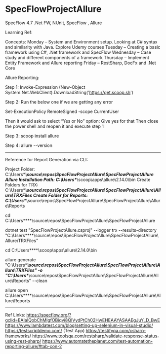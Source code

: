 # SpecFlowProjectAllure
SpecFlow 4.7 .Net FW, NUnit, SpecFlow , Allure




Learning Ref: 


Concepts:
Monday – System and Environment setup. Looking at C# syntax and similarity with Java. Explore Udemy courses
Tuesday – Creating a basic framework using C#, .Net framework and SpecFlow
Wednesday – Case study and different components of a framework
Thursday – Implement Entity Framework and Allure reporting
Friday – RestSharp, DocFx and .Net Core


Allure Reporting: 


Step 1:
Invoke-Expression (New-Object System.Net.WebClient).DownloadString('https://get.scoop.sh')


Step 2:
Run the below one if we are getting any error

 
Set-ExecutionPolicy RemoteSigned -scope CurrentUser

Then it would ask to select “Yes or No” option: Give yes for that
Then close the power shell and reopen it and execute step 1

Step 3: 
scoop install allure

Step 4: 
allure --version

---------------------------------------------------
Reference for Report Generation via CLI: 

Project Folder: C:\Users\****\source\repos\SpecFlowProjectAllure\SpecFlowProjectAllure
Allure Installation Path: C:\Users\****\scoop\apps\allure\2.14.0\bin
Create Folders for TRX: C:\Users\****\source\repos\SpecFlowProjectAllure\SpecFlowProjectAllure\Allure\TRXFiles 
Create Folder for Reports: C:\Users\****\source\repos\SpecFlowProjectAllure\SpecFlowProjectAllure\Allure\Reports



cd C:\Users\****\source\repos\SpecFlowProjectAllure\SpecFlowProjectAllure

dotnet test "SpecFlowProjectAllure.csproj" --logger trx --results-directory "C:\Users\****\source\repos\SpecFlowProjectAllure\SpecFlowProjectAllure\Allure\TRXFiles"

cd C:\Users\****\scoop\apps\allure\2.14.0\bin

allure generate "C:\Users\****\source\repos\SpecFlowProjectAllure\SpecFlowProjectAllure\Allure\TRXFiles" -o "C:\Users\****\source\repos\SpecFlowProjectAllure\SpecFlowProjectAllure\Allure\Reports" --clean

allure open C:\Users\****\source\repos\SpecFlowProjectAllure\SpecFlowProjectAllure\Allure\Reports


--------------------------------------------------------------------
Ref Links:
https://specflow.org/?gclid=EAIaIQobChMIgfOBiqvi8QIVydPtCh02HwEHEAAYASAAEgJuY_D_BwE
https://www.lambdatest.com/blog/setting-up-selenium-in-visual-studio/
https://testscriptdemo.com/   (Test App)
https://testifyqa.com/csharp-frameworks/
https://www.toolsqa.com/restsharp/validate-response-status-using-rest-sharp/
https://www.automatetheplanet.com/test-automation-reporting-allure/#tab-con-2
